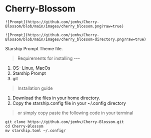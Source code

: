 # Cherry-Blossom

``` ![Prompt](https://github.com/jemhv/Cherry-Blossom/blob/main/images/cherry_blossom.png?raw=true) ```

``` ![Prompt](https://github.com/jemhv/Cherry-Blossom/blob/main/images/cherry_blossom-directory.png?raw=true) ```

Starship Prompt Theme file. 

> Requirements for installing --- 
1. OS- Linux, MacOs
2. Starship Prompt
3. git 

> Installation guide 
1. Download the files in your home directory.
2. Copy the starship.config file in your ~/.config directory


> or simply copy paste the following code in your terminal 
```
git clone https://github.com/jemhv/Cherry-Blossom.git
cd Cherry-Blossom
mv starship.toml ~/.config/
```




